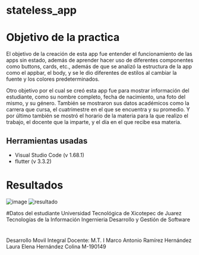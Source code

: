 # stateless_app

# Objetivo de la practica

El objetivo de la creación de esta app fue entender el funcionamiento de las apps sin estado, además de aprender hacer uso de diferentes componentes como buttons, cards, etc., además de que se analizó la estructura de la app como el appbar, el body, y se le dio diferentes de estilos al cambiar la fuente y los colores predeterminados.

Otro objetivo por el cual se creó esta app fue para mostrar información del estudiante, como su nombre completo, fecha de nacimiento, una foto del mismo, y su género.
También se mostraron sus datos académicos como la carrera que cursa, el cuatrimestre en el que se encuentra y su promedio.
Y por último también se mostró el horario de la materia para la que realizo el trabajo, el docente que la imparte, y el día en el que recibe esa materia.

## Herramientas usadas

- Visual Studio Code (v 1.68.1)
- flutter (v 3.3.2)
 
 # Resultados

![image](https://user-images.githubusercontent.com/77304407/194469710-2dd306f5-5b0d-4e6d-a6bf-7a7de2509bf7.png)
![resultado](https://user-images.githubusercontent.com/77304407/194471039-f7b2d66e-5581-40b2-abc1-f19098f63db0.jpeg)




#Datos del estudiante
Universidad Tecnológica de Xicotepec de Juarez
<br/>
Tecnologías de la Información
Ingernieria Desarrollo y Gestión de Software

#
Desarrollo Movil Integral
Docente: M.T. I Marco Antonio Ramírez Hernández
Laura Elena Hernández Colina M-190149 





